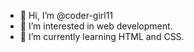 - 👋 Hi, I’m @coder-girl11
- 👀 I’m interested in web development.
- 🌱 I’m currently learning HTML and CSS.

<!---
coder-girl11/coder-girl11 is a ✨ special ✨ repository because its `README.md` (this file) appears on your GitHub profile.
You can click the Preview link to take a look at your changes.
--->
